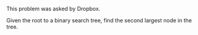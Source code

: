This problem was asked by Dropbox.

Given the root to a binary search tree, find the second largest node in the tree.
